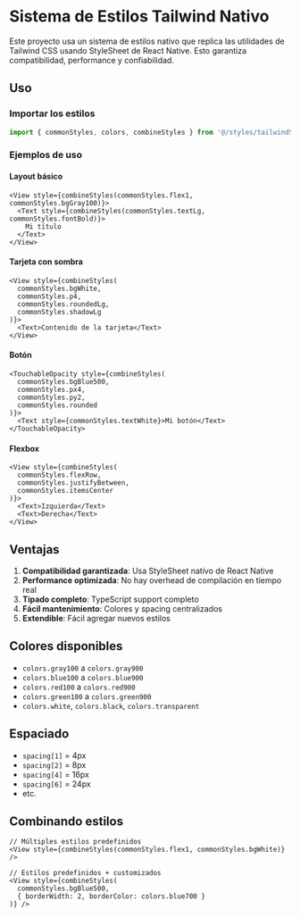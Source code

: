 # Sistema de Estilos Tailwind Nativo

Este proyecto usa un sistema de estilos nativo que replica las utilidades de Tailwind CSS usando StyleSheet de React Native. Esto garantiza compatibilidad, performance y confiabilidad.

## Uso

### Importar los estilos

```typescript
import { commonStyles, colors, combineStyles } from '@/styles/tailwindStyles';
```

### Ejemplos de uso

#### Layout básico
```tsx
<View style={combineStyles(commonStyles.flex1, commonStyles.bgGray100)}>
  <Text style={combineStyles(commonStyles.textLg, commonStyles.fontBold)}>
    Mi título
  </Text>
</View>
```

#### Tarjeta con sombra
```tsx
<View style={combineStyles(
  commonStyles.bgWhite,
  commonStyles.p4,
  commonStyles.roundedLg,
  commonStyles.shadowLg
)}>
  <Text>Contenido de la tarjeta</Text>
</View>
```

#### Botón
```tsx
<TouchableOpacity style={combineStyles(
  commonStyles.bgBlue500,
  commonStyles.px4,
  commonStyles.py2,
  commonStyles.rounded
)}>
  <Text style={commonStyles.textWhite}>Mi botón</Text>
</TouchableOpacity>
```

#### Flexbox
```tsx
<View style={combineStyles(
  commonStyles.flexRow,
  commonStyles.justifyBetween,
  commonStyles.itemsCenter
)}>
  <Text>Izquierda</Text>
  <Text>Derecha</Text>
</View>
```

## Ventajas

1. **Compatibilidad garantizada**: Usa StyleSheet nativo de React Native
2. **Performance optimizada**: No hay overhead de compilación en tiempo real
3. **Tipado completo**: TypeScript support completo
4. **Fácil mantenimiento**: Colores y spacing centralizados
5. **Extendible**: Fácil agregar nuevos estilos

## Colores disponibles

- `colors.gray100` a `colors.gray900`
- `colors.blue100` a `colors.blue900`
- `colors.red100` a `colors.red900`
- `colors.green100` a `colors.green900`
- `colors.white`, `colors.black`, `colors.transparent`

## Espaciado

- `spacing[1]` = 4px
- `spacing[2]` = 8px
- `spacing[4]` = 16px
- `spacing[6]` = 24px
- etc.

## Combinando estilos

```tsx
// Múltiples estilos predefinidos
<View style={combineStyles(commonStyles.flex1, commonStyles.bgWhite)} />

// Estilos predefinidos + customizados
<View style={combineStyles(
  commonStyles.bgBlue500,
  { borderWidth: 2, borderColor: colors.blue700 }
)} />
```
